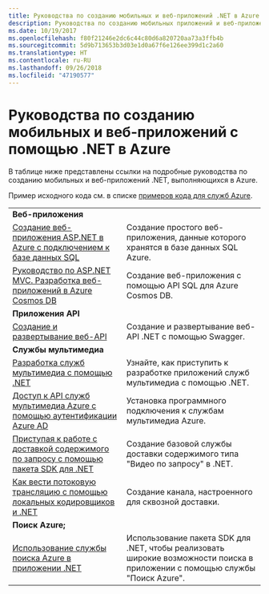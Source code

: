 ```yaml
---
title: Руководства по созданию мобильных и веб-приложений .NET в Azure
description: Руководства по созданию мобильных приложений и веб-приложений .NET и добавлению в них функций с помощью служб Azure.
ms.date: 10/19/2017
ms.openlocfilehash: f80f21246e2dc6c44c80d6a820720aa73a3ffb4b
ms.sourcegitcommit: 5d9b713653b3d03e1d0a67f6e126ee399d1c2a60
ms.translationtype: HT
ms.contentlocale: ru-RU
ms.lasthandoff: 09/26/2018
ms.locfileid: "47190577"
---
```

# <a name="tutorials-for-building-web-and-mobile-apps-with-net-in-azure"></a>Руководства по созданию мобильных и веб-приложений с помощью .NET в Azure

В таблице ниже представлены ссылки на подробные руководства по созданию мобильных и веб-приложений .NET, выполняющихся в Azure.

Пример исходного кода см. в списке [примеров кода для служб Azure](https://azure.microsoft.com/resources/samples/?platform=dotnet).

| | |
|---|---|
| **Веб-приложения**||
| [Создание веб-приложения ASP.NET в Azure с подключением к базе данных SQL][1] | Создание простого веб-приложения, данные которого хранятся в базе данных SQL Azure. | 
| [Руководство по ASP.NET MVC. Разработка веб-приложений в Azure Cosmos DB][2] | Создание веб-приложения с помощью API SQL для Azure Cosmos DB. | 
| **Приложения API**||
| [Создание и развертывание веб-API][3] | Создание и развертывание веб-API .NET с помощью Swagger. | 
| **Службы мультимедиа** | |
| [Разработка служб мультимедиа с помощью .NET][6] | Узнайте, как приступить к разработке приложений служб мультимедиа с помощью .NET. |
| [Доступ к API служб мультимедиа Azure с помощью аутентификации Azure AD][7] | Установка программного подключения к службам мультимедиа Azure. |
| [Приступая к работе с доставкой содержимого по запросу с помощью пакета SDK для .NET][4] | Создание базовой службы доставки содержимого типа "Видео по запросу" в .NET. | 
| [Как вести потоковую трансляцию с помощью локальных кодировщиков и .NET][8] | Создание канала, настроенного для сквозной доставки. |
| **Поиск Azure;**||
| [Использование службы поиска Azure в приложении .NET][5] | Использование пакета SDK для .NET, чтобы реализовать широкие возможности поиска в приложении с помощью службы "Поиск Azure". | 



[1]: /azure/app-service-web/app-service-web-tutorial-dotnet-sqldatabase
[2]: /azure/cosmos-db/sql-api-dotnet-application
[3]: /azure/app-service-api/app-service-api-dotnet-get-started
[4]: /azure/media-services/media-services-dotnet-get-started
[5]: /azure/search/search-howto-dotnet-sdk
[6]: /azure/media-services/media-services-dotnet-how-to-use
[7]: /azure/media-services/media-services-dotnet-connect-programmatically
[8]: /azure/media-services/media-services-dotnet-live-encode-with-onpremises-encoders
